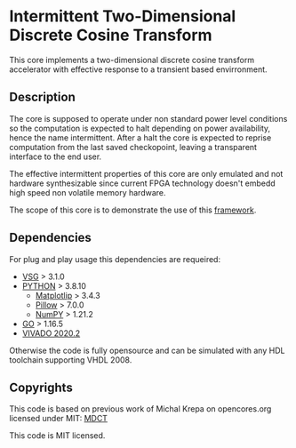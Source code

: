 # Intermittent Two-Dimensional Discrete Cosine Transform

This core implements a two-dimensional discrete cosine transform accelerator
with effective response to a transient based envirronment.   

## Description

The core is supposed to operate under non standard power level conditions so
the computation is expected to halt depending on power availability, hence the
name intermittent.
After a halt the core is expected to reprise computation from the last saved
checkopoint, leaving a transparent interface to the end user.

The effective intermittent properties of this core are only emulated and not
hardware synthesizable since current FPGA technology doesn't embedd high speed
non volatile memory hardware.  

The scope of this core is to demonstrate the use of this
[framework](https://github.com/simoneruffini/NORM). 

## Dependencies
For plug and play usage this dependencies are requeired:
- [VSG](https://github.com/jeremiah-c-leary/vhdl-style-guide) > 3.1.0
- [PYTHON](https://www.python.org/) > 3.8.10
	- [Matplotlip](https://matplotlib.org/) > 3.4.3
	- [Pillow](https://python-pillow.org/) > 7.0.0
	- [NumPY](https://numpy.org/) > 1.21.2
- [GO](https://golang.org/) > 1.16.5
- [VIVADO 2020.2](https://www.xilinx.com/support/download/index.html/content/xilinx/en/downloadNav/vivado-design-tools/2020-2.html)

Otherwise the code is fully opensource and can be simulated with any HDL
toolchain supporting VHDL 2008.

## Copyrights 
This code is based on previous work of Michal Krepa on opencores.org licensed under MIT:
[MDCT](https://opencores.org/projects/mdct)

This code is MIT licensed.
